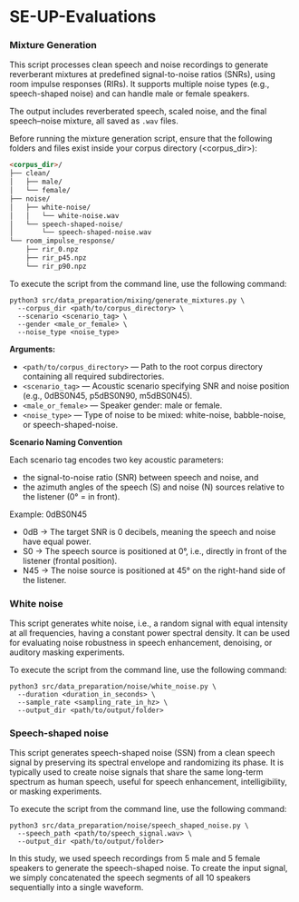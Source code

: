 # SE-UP-Evaluations

### Mixture Generation

This script processes clean speech and noise recordings to generate reverberant mixtures at predefined signal-to-noise ratios (SNRs), using room impulse responses (RIRs). It supports multiple noise types (e.g., speech-shaped noise) and can handle male or female speakers.

The output includes reverberated speech, scaled noise, and the final speech–noise mixture, all saved as `.wav` files.

Before running the mixture generation script, ensure that the following folders and files exist inside your corpus directory (<corpus_dir>):

```markdown
<corpus_dir>/
├── clean/
│   ├── male/
│   └── female/
├── noise/
│   ├── white-noise/
│   │   └── white-noise.wav
│   └── speech-shaped-noise/
│       └── speech-shaped-noise.wav
└── room_impulse_response/
    ├── rir_0.npz
    ├── rir_p45.npz
    └── rir_p90.npz
```

To execute the script from the command line, use the following command:

```shell
python3 src/data_preparation/mixing/generate_mixtures.py \
  --corpus_dir <path/to/corpus_directory> \
  --scenario <scenario_tag> \
  --gender <male_or_female> \
  --noise_type <noise_type>
```

**Arguments:**

- `<path/to/corpus_directory>` — Path to the root corpus directory containing all required subdirectories.
- `<scenario_tag>` — Acoustic scenario specifying SNR and noise position (e.g., 0dBS0N45, p5dBS0N90, m5dBS0N45).
- `<male_or_female>` — Speaker gender: male or female.
- `<noise_type>` — Type of noise to be mixed: white-noise, babble-noise, or speech-shaped-noise.

**Scenario Naming Convention** 

Each scenario tag encodes two key acoustic parameters:
- the signal-to-noise ratio (SNR) between speech and noise, and
- the azimuth angles of the speech (S) and noise (N) sources relative to the listener (0° = in front).

Example: 0dBS0N45
- 0dB $\rightarrow$ The target SNR is 0 decibels, meaning the speech and noise have equal power.
- S0 $\rightarrow$ The speech source is positioned at 0°, i.e., directly in front of the listener (frontal position).
- N45 $\rightarrow$ The noise source is positioned at 45° on the right-hand side of the listener.

### White noise

This script generates white noise, i.e., a random signal with equal intensity at all frequencies, having a constant power spectral density.
It can be used for evaluating noise robustness in speech enhancement, denoising, or auditory masking experiments.

To execute the script from the command line, use the following command:

```shell
python3 src/data_preparation/noise/white_noise.py \
  --duration <duration_in_seconds> \
  --sample_rate <sampling_rate_in_hz> \
  --output_dir <path/to/output/folder>

```

### Speech-shaped noise

This script generates speech-shaped noise (SSN) from a clean speech signal by preserving its spectral envelope and randomizing its phase. It is typically used to create noise signals that share the same long-term spectrum as human speech, useful for speech enhancement, intelligibility, or masking experiments. 

To execute the script from the command line, use the following command:

```shell
python3 src/data_preparation/noise/speech_shaped_noise.py \
  --speech_path <path/to/speech_signal.wav> \
  --output_dir <path/to/output/folder>
```

In this study, we used speech recordings from 5 male and 5 female speakers to generate the speech-shaped noise. To create the input signal, we simply concatenated the speech segments of all 10 speakers sequentially into a single waveform.


















































<!-- 

Speech Enhancement Evaluations at the Utterance and Phoneme category levels

```
<project-resources>: /srv/storage/talc3@storage4.nancy.grid5000.fr/multispeech/calcul/users/nmonir/<project-resources>
```


1. **Setup and Configs**
* Configs
    * Add (or modify) a config file in "src/setup/configs" to setup the project
    * Phoneme categories 
* Setup the project 
    ```shell 
    python3 start_setup.py -c configs/config.json -n <project-name>
    ```
2. Data Collection
    Purpose: Upload data in <project-resources>
    - 2.1. Import clean speech: audios in `<project-resources>/clean` and transcriptions in `<project-resources>/transcriptions`
    - 2.2. Import Babble Noise and 5-10 Speech audios to create the speech shaped noise. Note that the speech audios must be approx. half male and half female.
    - 2.3. Import (or Compute) Room Impulse Responses
3. Data Preparation
    - 3.1. Create speech shaped noise from 5-10 downloaded speech files and export to `<project-resources>/noise/speech-shaped-noise`
        ```shell
            python3 src/data_preparation/noise/speech_shaped_noise.py
        ```
    - 3.2. Create white noise and export to `<project-resources>/noise/white-noise`.
        ```shell
        python3 src/data_preparation/noise/white_noise.py
        ```
    - 3.3. Create mixtures (and reverberated speech and noise) from speech and noise audios.
        * For a single scenario : 
            ```shell
                python3 src/data_preparation/mixture/mixtures.py --experiment_name <EXPERIMENT_NAME> --scenario <SCENARIO> --noise_type <NOISE_TYPE>
            ```
        * For multiple scenarios : 
            ```shell
                source scripts/mixtures/mixture-jobs.sh grvingt psamsea
            ```
--TODO
    3.4. Phoneme Segmentation using MFA
    3.5. Convert the TextGrid file to a JSON file to achieve a better-organized structure for phoneme segmentations.

4. Inference 
    * Inference using MVDR 
        ```shell
        conda activate espnet-se-venv
        ```
        ```shell
        python3 src/models/mvdr-espnet/mvdr_espnet_multiple.py -e <experiment-name> -s <scenario-tag> -n <noise-type>
        ```
        Example 
        ```shell
        python3 src/models/mvdr-espnet/mvdr_espnet_multiple.py -e psamsea -s 0dBS0N45 -n speech-shaped-noise
        ```
    * Inference using FaSNet
        ```shell
        conda activate espnet-se-venv
        ```
        ```shell
        python3 src/models/fasnet-espnet/fasnet_espnet_multiple.py -e <experiment-name> -s <scenario-tag> -n <noise-type>
        ```
        Example 
        ```shell
        python3 src/models/fasnet-espnet/fasnet_espnet_multiple.py -e psamsea -s 0dBS0N45 -n speech-shaped-noise
        ```
    * Inference using Tango
        ```shell
        conda activate tango
        ```
        ```shell
        python3 src/models/tango/tango_multiple.py -e <experiment-name> -s <scenario-tag> -n <noise-type>
        ```
        Example 
        ```shell
        python3 src/models/tango/tango_multiple.py -e psamsea -s 0dBS0N45 -n speech-shaped-noise
        ```
    * All Model's Experiments
        ```shell
        source scripts/models/run_model.sh <EXP_NAME> <SCENARIO> <MODEL> <NOISE_TYPE>
        ```
    * Jobs
        ```shell
        cd logs/models/tango
        source scripts/models/model_jobs.sh  <CLUSTER> <EXP_NAME> <MODEL> <NOISE_TYPE>
        ```
        ```shell
        source scripts/models/model_jobs.sh grvingt psamsea mvdr speech-shaped-noise
        ```

5. Evaluation
    * Utterance level evaluation 
        * Evaluation
            ```shell
            python3 src/evaluation/utterance_evaluation.py -e <EXPERIMENT_NAME> -n <NOISE_TYPE> -s <SCENARIO> -m <MODEL>
            ```

        * Jobs
            ```shell
            source scripts/evaluation/evaluation_job.sh <CLUSTER> <EXPERIMENT_NAME>
            ```
    * Phoneme level evaluation
        * Evaluation
            ```shell
            python3 src/evaluation/utterance_evaluation.py -e <EXPERIMENT_NAME> -n <NOISE_TYPE> -s <SCENARIO> -m <MODEL>
            ```

        * Jobs
            ```shell
            source scripts/evaluation/evaluation_job.sh <CLUSTER> <EXPERIMENT_NAME>
            ``` -->